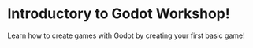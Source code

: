 # Introductory to Godot Workshop!
Learn how to create games with Godot by creating your first basic game!

